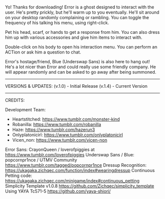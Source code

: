 Yo! Thanks for downloading! Error is a ghost designed to interact with the user. He's pretty prickly, but he'll warm up to you eventually. He'll sit around on your desktop randomly complaining or rambling. You can toggle the frequency of his talking his menu, using right-click.

Pet his head, scarf, or hands to get a response from him. You can also dress him up with various accessories and give him items to interact with. 

Double-click on his body to open his interaction menu. You can perform an ACTion or ask him a question to chat.

Error's hostage/friend, Blue (Underswap Sans) is also here to hang out! He's a lot nicer than Error and could really use some friendly company. He will appear randomly and can be asked to go away after being summoned. 

___
VERSIONS & UPDATES:
(v.1.0) - Initial Release
(v.1.4) - Current Version

___
CREDITS:

Development Team:
- Heartstitched: https://www.tumblr.com/monster-kind
- Robanilla: https://www.tumblr.com/robanilla 
- Haze: https://www.tumblr.com/hazerun3
- Onlyplatonicirl: https://www.tumblr.com/onlyplatonicirl
- Vicen_non: https://www.tumblr.com/vicen-non

Error Sans: CrayonQueen / loverofpiggies at https://www.tumblr.com/loverofpiggies
Underswap Sans / Blue: popcornpr1nce / UTMV Community https://www.tumblr.com/tagged/popcornpr1nce
Dressup Recognition: https://ukagaka.zichqec.com/function/index#wearingdressup
Continuous Petting code: https://ukagaka.zichqec.com/minigame/index#continuous_petting
Simplicity Template v1.0.8 https://github.com/Zichqec/simplicity_template
Using YAYA Tc571-5 https://github.com/yaya-shiori/
